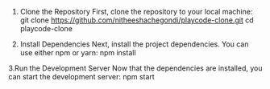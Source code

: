 1. Clone the Repository
First, clone the repository to your local machine:
git clone https://github.com/nitheeshachegondi/playcode-clone.git
cd playcode-clone

2. Install Dependencies
Next, install the project dependencies. You can use either npm or yarn:
npm install

3.Run the Development Server
Now that the dependencies are installed, you can start the development server:
npm start
